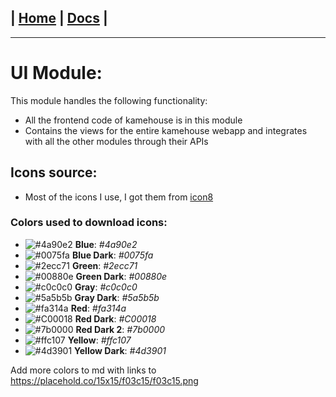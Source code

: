 | [Home](/README.md) | [Docs](/docs/README.md) |
---------------------------------------------------------------

*********************

# UI Module:

This module handles the following functionality:

* All the frontend code of kamehouse is in this module
* Contains the views for the entire kamehouse webapp and integrates with all the other modules
 through their APIs

## Icons source:

- Most of the icons I use, I got them from [icon8](https://icons8.com/icon/)

### Colors used to download icons:

- ![#4a90e2](icon-colors/4a90e2.png) **Blue**: *#4a90e2* 
- ![#0075fa](icon-colors/0075fa.png) **Blue Dark**: *#0075fa* 
- ![#2ecc71](icon-colors/2ecc71.png) **Green**: *#2ecc71*
- ![#00880e](icon-colors/00880e.png) **Green Dark**: *#00880e* 
- ![#c0c0c0](icon-colors/c0c0c0.png) **Gray**: *#c0c0c0*
- ![#5a5b5b](icon-colors/5a5b5b.png) **Gray Dark**: *#5a5b5b* 
- ![#fa314a](icon-colors/fa314a.png) **Red**: *#fa314a* 
- ![#C00018](icon-colors/C00018.png) **Red Dark**: *#C00018* 
- ![#7b0000](icon-colors/7b0000.png) **Red Dark 2**: *#7b0000* 
- ![#ffc107](icon-colors/ffc107.png) **Yellow**: *#ffc107* 
- ![#4d3901](icon-colors/4d3901.png) **Yellow Dark**: *#4d3901* 

Add more colors to md with links to https://placehold.co/15x15/f03c15/f03c15.png
